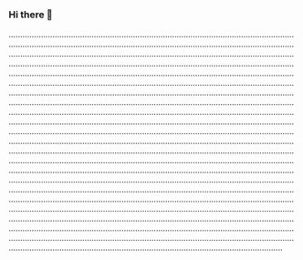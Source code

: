 ### Hi there 👋

...............................................................................................................................................................................................................................................................................................................................................................................................................................................................................................................................................................................................................................................................................................................................................................................................................................................................................................................................................................................................................................................................................................................................................................................................................................................................................................................................................................................................................................................................................................................................................................................................................................................................................................................................................................................................................................................................................................................................................................................................................................................................................................................................................................................................................................................................................................................................................................................................................................................................................................................................................................................................................................................................................................................................................................................................................................................................................................................................................................